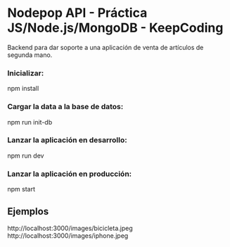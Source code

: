# Nodepop API - Práctica JS/Node.js/MongoDB - KeepCoding

Backend para dar soporte a una aplicación de venta de artículos de segunda mano.

### Inicializar:

npm install

### Cargar la data a la base de datos:

npm run init-db

### Lanzar la aplicación en desarrollo:

npm run dev

### Lanzar la aplicación en producción:

npm start

## Ejemplos

http://localhost:3000/images/bicicleta.jpeg
http://localhost:3000/images/iphone.jpeg
